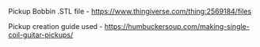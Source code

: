 Pickup Bobbin .STL file - https://www.thingiverse.com/thing:2569184/files

Pickup creation guide used - https://humbuckersoup.com/making-single-coil-guitar-pickups/
